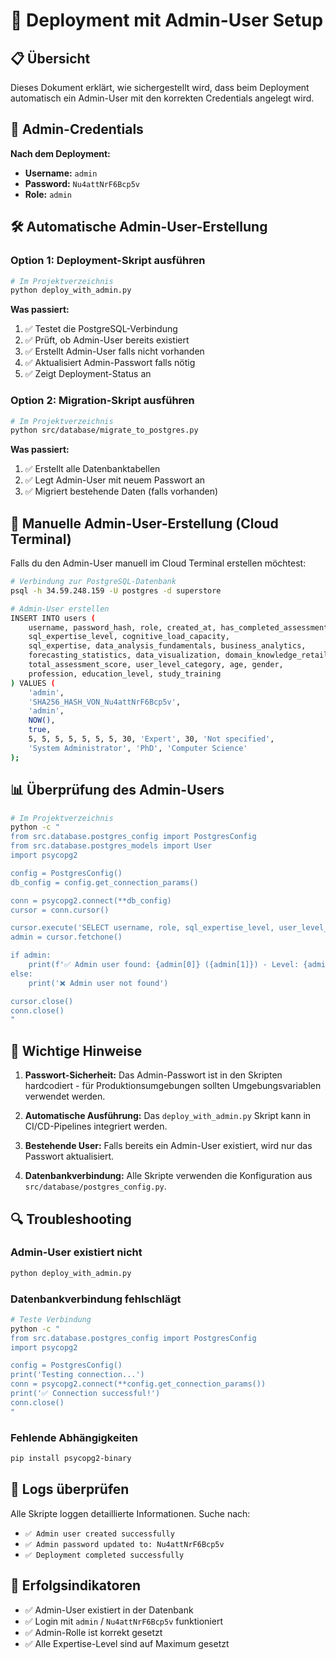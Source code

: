 # 🚀 Deployment mit Admin-User Setup

## 📋 Übersicht

Dieses Dokument erklärt, wie sichergestellt wird, dass beim Deployment automatisch ein Admin-User mit den korrekten Credentials angelegt wird.

## 🔑 Admin-Credentials

**Nach dem Deployment:**
- **Username:** `admin`
- **Password:** `Nu4attNrF6Bcp5v`
- **Role:** `admin`

## 🛠️ Automatische Admin-User-Erstellung

### Option 1: Deployment-Skript ausführen

```bash
# Im Projektverzeichnis
python deploy_with_admin.py
```

**Was passiert:**
1. ✅ Testet die PostgreSQL-Verbindung
2. ✅ Prüft, ob Admin-User bereits existiert
3. ✅ Erstellt Admin-User falls nicht vorhanden
4. ✅ Aktualisiert Admin-Passwort falls nötig
5. ✅ Zeigt Deployment-Status an

### Option 2: Migration-Skript ausführen

```bash
# Im Projektverzeichnis
python src/database/migrate_to_postgres.py
```

**Was passiert:**
1. ✅ Erstellt alle Datenbanktabellen
2. ✅ Legt Admin-User mit neuem Passwort an
3. ✅ Migriert bestehende Daten (falls vorhanden)

## 🔧 Manuelle Admin-User-Erstellung (Cloud Terminal)

Falls du den Admin-User manuell im Cloud Terminal erstellen möchtest:

```bash
# Verbindung zur PostgreSQL-Datenbank
psql -h 34.59.248.159 -U postgres -d superstore

# Admin-User erstellen
INSERT INTO users (
    username, password_hash, role, created_at, has_completed_assessment,
    sql_expertise_level, cognitive_load_capacity,
    sql_expertise, data_analysis_fundamentals, business_analytics,
    forecasting_statistics, data_visualization, domain_knowledge_retail,
    total_assessment_score, user_level_category, age, gender,
    profession, education_level, study_training
) VALUES (
    'admin', 
    'SHA256_HASH_VON_Nu4attNrF6Bcp5v', 
    'admin', 
    NOW(), 
    true,
    5, 5, 5, 5, 5, 5, 5, 30, 'Expert', 30, 'Not specified', 
    'System Administrator', 'PhD', 'Computer Science'
);
```

## 📊 Überprüfung des Admin-Users

```bash
# Im Projektverzeichnis
python -c "
from src.database.postgres_config import PostgresConfig
from src.database.postgres_models import User
import psycopg2

config = PostgresConfig()
db_config = config.get_connection_params()

conn = psycopg2.connect(**db_config)
cursor = conn.cursor()

cursor.execute('SELECT username, role, sql_expertise_level, user_level_category FROM users WHERE username = \"admin\"')
admin = cursor.fetchone()

if admin:
    print(f'✅ Admin user found: {admin[0]} ({admin[1]}) - Level: {admin[3]}')
else:
    print('❌ Admin user not found')

cursor.close()
conn.close()
"
```

## 🚨 Wichtige Hinweise

1. **Passwort-Sicherheit:** Das Admin-Passwort ist in den Skripten hardcodiert - für Produktionsumgebungen sollten Umgebungsvariablen verwendet werden.

2. **Automatische Ausführung:** Das `deploy_with_admin.py` Skript kann in CI/CD-Pipelines integriert werden.

3. **Bestehende User:** Falls bereits ein Admin-User existiert, wird nur das Passwort aktualisiert.

4. **Datenbankverbindung:** Alle Skripte verwenden die Konfiguration aus `src/database/postgres_config.py`.

## 🔍 Troubleshooting

### Admin-User existiert nicht
```bash
python deploy_with_admin.py
```

### Datenbankverbindung fehlschlägt
```bash
# Teste Verbindung
python -c "
from src.database.postgres_config import PostgresConfig
import psycopg2

config = PostgresConfig()
print('Testing connection...')
conn = psycopg2.connect(**config.get_connection_params())
print('✅ Connection successful!')
conn.close()
"
```

### Fehlende Abhängigkeiten
```bash
pip install psycopg2-binary
```

## 📝 Logs überprüfen

Alle Skripte loggen detaillierte Informationen. Suche nach:
- `✅ Admin user created successfully`
- `✅ Admin password updated to: Nu4attNrF6Bcp5v`
- `✅ Deployment completed successfully`

## 🎯 Erfolgsindikatoren

- ✅ Admin-User existiert in der Datenbank
- ✅ Login mit `admin` / `Nu4attNrF6Bcp5v` funktioniert
- ✅ Admin-Rolle ist korrekt gesetzt
- ✅ Alle Expertise-Level sind auf Maximum gesetzt
